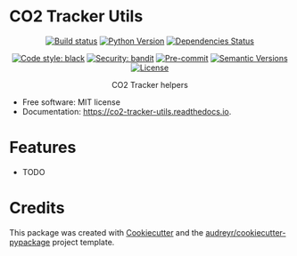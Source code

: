 # CO2 Tracker Utils


<div align="center">

[![Build status](https://github.com/comet-ml/co2-tracker-utils/workflows/build/badge.svg?branch=master&event=push)](https://github.com/comet-ml/co2-tracker-utils/actions?query=workflow%3Abuild)
[![Python Version](https://img.shields.io/pypi/pyversions/co2-tracker-utils.svg)](https://pypi.org/project/co2-tracker-utils/)
[![Dependencies Status](https://img.shields.io/badge/dependencies-up%20to%20date-brightgreen.svg)](https://github.com/comet-ml/co2-tracker-utils/pulls?utf8=%E2%9C%93&q=is%3Apr%20author%3Aapp%2Fdependabot)

[![Code style: black](https://img.shields.io/badge/code%20style-black-000000.svg)](https://github.com/psf/black)
[![Security: bandit](https://img.shields.io/badge/security-bandit-green.svg)](https://github.com/PyCQA/bandit)
[![Pre-commit](https://img.shields.io/badge/pre--commit-enabled-brightgreen?logo=pre-commit&logoColor=white)](https://github.com/comet-ml/co2-tracker-utils/blob/master/.pre-commit-config.yaml)
[![Semantic Versions](https://img.shields.io/badge/%F0%9F%9A%80-semantic%20versions-informational.svg)](https://github.com/comet-ml/co2-tracker-utils/releases)
[![License](https://img.shields.io/github/license/comet-ml/co2-tracker-utils)](https://github.com/comet-ml/co2-tracker-utils/blob/master/LICENSE)

CO2 Tracker helpers
</div>


-   Free software: MIT license
-   Documentation: <https://co2-tracker-utils.readthedocs.io>.

Features
========

-   TODO

Credits
=======

This package was created with
[Cookiecutter](https://github.com/audreyr/cookiecutter) and the
[audreyr/cookiecutter-pypackage](https://github.com/audreyr/cookiecutter-pypackage)
project template.
